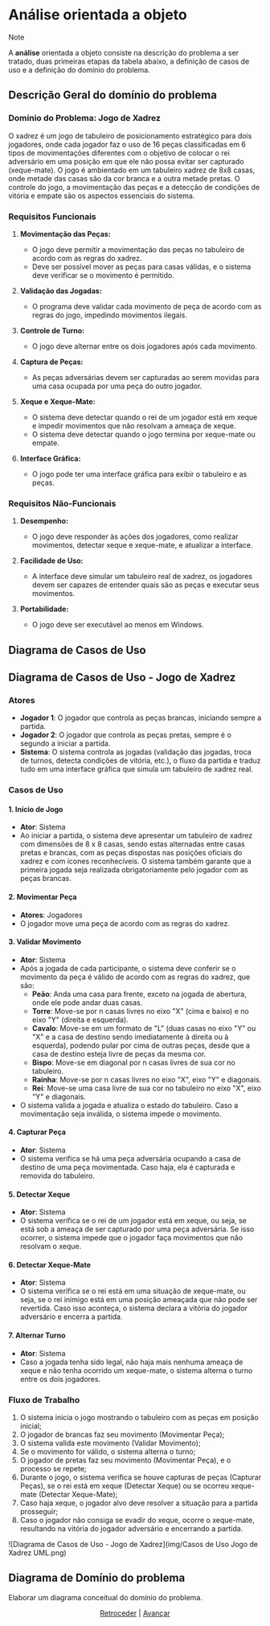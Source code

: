 # Análise orientada a objeto
> [!NOTE]
> <p>A <strong>análise</strong> orientada a objeto consiste na descrição do problema a ser tratado, duas primeiras etapas da tabela abaixo, a definição de casos de uso e a definição do domínio do problema.</p>


## Descrição Geral do domínio do problema

### Domínio do Problema: Jogo de Xadrez

O xadrez é um jogo de tabuleiro de posicionamento estratégico para dois jogadores, onde cada jogador faz o uso de 16 peças classificadas em 6 tipos de movimentações diferentes com o objetivo de colocar o rei adversário em uma posição em que ele não possa evitar ser capturado (xeque-mate). O jogo é ambientado em um tabuleiro xadrez de 8x8 casas, onde metade das casas são da cor branca e a outra metade pretas. O controle do jogo, a movimentação das peças e a detecção de condições de vitória e empate são os aspectos essenciais do sistema.

### Requisitos Funcionais

1. **Movimentação das Peças:**
    - O jogo deve permitir a movimentação das peças no tabuleiro de acordo com as regras do xadrez.
    - Deve ser possível mover as peças para casas válidas, e o sistema deve verificar se o movimento é permitido.

2. **Validação das Jogadas:**
    - O programa deve validar cada movimento de peça de acordo com as regras do jogo, impedindo movimentos ilegais.

3. **Controle de Turno:**
    - O jogo deve alternar entre os dois jogadores após cada movimento.

4. **Captura de Peças:**
    - As peças adversárias devem ser capturadas ao serem movidas para uma casa ocupada por uma peça do outro jogador.

5. **Xeque e Xeque-Mate:**
    - O sistema deve detectar quando o rei de um jogador está em xeque e impedir movimentos que não resolvam a ameaça de xeque.
    - O sistema deve detectar quando o jogo termina por xeque-mate ou empate.

6. **Interface Gráfica:**
    - O jogo pode ter uma interface gráfica para exibir o tabuleiro e as peças.

### Requisitos Não-Funcionais

1. **Desempenho:**
    - O jogo deve responder às ações dos jogadores, como realizar movimentos, detectar xeque e xeque-mate, e atualizar a interface.

2. **Facilidade de Uso:**
    - A interface deve simular um tabuleiro real de xadrez, os jogadores devem ser capazes de entender quais são as peças e executar seus movimentos.

3. **Portabilidade:**
    - O jogo deve ser executável ao menos em Windows.


## Diagrama de Casos de Uso

## Diagrama de Casos de Uso - Jogo de Xadrez

### Atores

- **Jogador 1**: O jogador que controla as peças brancas, iniciando sempre a partida.
- **Jogador 2**: O jogador que controla as peças pretas, sempre é o segundo a iniciar a partida.
- **Sistema**: O sistema controla as jogadas (validação das jogadas, troca de turnos, detecta condições de vitória, etc.), o fluxo da partida e traduz tudo em uma interface gráfica que simula um tabuleiro de xadrez real.

### Casos de Uso

#### 1. Início de Jogo
- **Ator**: Sistema
- Ao iniciar a partida, o sistema deve apresentar um tabuleiro de xadrez com dimensões de 8 x 8 casas, sendo estas alternadas entre casas pretas e brancas, com as peças dispostas nas posições oficiais do xadrez e com ícones reconhecíveis. O sistema também garante que a primeira jogada seja realizada obrigatoriamente pelo jogador com as peças brancas.

#### 2. Movimentar Peça
- **Atores**: Jogadores
- O jogador move uma peça de acordo com as regras do xadrez.

#### 3. Validar Movimento
- **Ator**: Sistema
- Após a jogada de cada participante, o sistema deve conferir se o movimento da peça é válido de acordo com as regras do xadrez, que são:
    - **Peão**: Anda uma casa para frente, exceto na jogada de abertura, onde ele pode andar duas casas.
    - **Torre**: Move-se por n casas livres no eixo "X" (cima e baixo) e no eixo "Y" (direita e esquerda).
    - **Cavalo**: Move-se em um formato de "L" (duas casas no eixo "Y" ou "X" e a casa de destino sendo imediatamente à direita ou à esquerda), podendo pular por cima de outras peças, desde que a casa de destino esteja livre de peças da mesma cor.
    - **Bispo**: Move-se em diagonal por n casas livres de sua cor no tabuleiro.
    - **Rainha**: Move-se por n casas livres no eixo "X", eixo "Y" e diagonais.
    - **Rei**: Move-se uma casa livre de sua cor no tabuleiro no eixo "X", eixo "Y" e diagonais.
- O sistema valida a jogada e atualiza o estado do tabuleiro. Caso a movimentação seja inválida, o sistema impede o movimento.

#### 4. Capturar Peça
- **Ator**: Sistema
- O sistema verifica se há uma peça adversária ocupando a casa de destino de uma peça movimentada. Caso haja, ela é capturada e removida do tabuleiro.

#### 5. Detectar Xeque
- **Ator**: Sistema
- O sistema verifica se o rei de um jogador está em xeque, ou seja, se está sob a ameaça de ser capturado por uma peça adversária. Se isso ocorrer, o sistema impede que o jogador faça movimentos que não resolvam o xeque.

#### 6. Detectar Xeque-Mate
- **Ator**: Sistema
- O sistema verifica se o rei está em uma situação de xeque-mate, ou seja, se o rei inimigo está em uma posição ameaçada que não pode ser revertida. Caso isso aconteça, o sistema declara a vitória do jogador adversário e encerra a partida.

#### 7. Alternar Turno
- **Ator**: Sistema
- Caso a jogada tenha sido legal, não haja mais nenhuma ameaça de xeque e não tenha ocorrido um xeque-mate, o sistema alterna o turno entre os dois jogadores.

### Fluxo de Trabalho

1. O sistema inicia o jogo mostrando o tabuleiro com as peças em posição inicial;
2. O jogador de brancas faz seu movimento (Movimentar Peça);
3. O sistema valida este movimento (Validar Movimento);
4. Se o movimento for válido, o sistema alterna o turno;
5. O jogador de pretas faz seu movimento (Movimentar Peça), e o processo se repete;
6. Durante o jogo, o sistema verifica se houve capturas de peças (Capturar Peças), se o rei está em xeque (Detectar Xeque) ou se ocorreu xeque-mate (Detectar Xeque-Mate);
7. Caso haja xeque, o jogador alvo deve resolver a situação para a partida prosseguir;
8. Caso o jogador não consiga se evadir do xeque, ocorre o xeque-mate, resultando na vitória do jogador adversário e encerrando a partida.

![Diagrama de Casos de Uso - Jogo de Xadrez](img/Casos de Uso Jogo de Xadrez UML.png)


## Diagrama de Domínio do problema

Elaborar um diagrama conceitual do domínio do problema.


<div align="center">

[Retroceder](README.md) | [Avançar](projeto.md)

</div>
